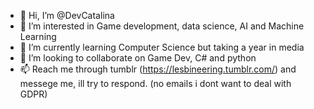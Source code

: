 - 👋 Hi, I’m @DevCatalina
- 👀 I’m interested in Game development, data science, AI and Machine Learning 
- 🌱 I’m currently learning Computer Science but taking a year in media 
- 💞️ I’m looking to collaborate on Game Dev, C# and python
- 📫 Reach me through tumblr (https://lesbineering.tumblr.com/) and messege me, ill try to respond. (no emails i dont want to deal with GDPR) 

<!---
DevCatalina/DevCatalina is a ✨ special ✨ repository because its `README.md` (this file) appears on your GitHub profile.
You can click the Preview link to take a look at your changes.
--->
